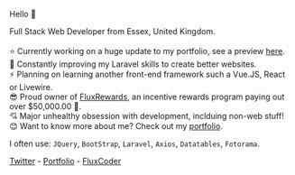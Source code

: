 Hello 👋


Full Stack Web Developer from Essex, United Kingdom. 
<br /><br />
   :star: Currently working on a huge update to my portfolio, see a preview [here](https://twitter.com/FluxCoder/status/1372706985305645061).<br />
   🌱 Constantly improving my Laravel skills to create better websites. <br />
   :zap: Planning on learning another front-end framework such a Vue.JS, React or Livewire. <br />
   :sunglasses: Proud owner of [FluxRewards](https://fluxrewards.com), an incentive rewards program paying out over $50,000.00 :money_with_wings:. <br />
   :cupid: Major unhealthy obsession with development, inclduing non-web stuff! <br />
   :blush: Want to know more about me? Check out my [portfolio](https://jroffey.me). <br />

I often use: `JQuery`, `BootStrap`, `Laravel`, `Axios`, `Datatables`, `Fotorama`.

[Twitter](https://twitter.com/FluxCoder) - [Portfolio](https://jroffey.me) - [FluxCoder](https://fluxcoder.xyz)
